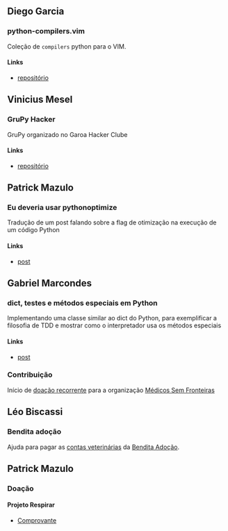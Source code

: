 ## Diego Garcia
### python-compilers.vim
Coleção de `compilers` python para o VIM.
#### Links
* [repositório](https://github.com/drgarcia1986/python-compilers.vim)

## Vinicius Mesel
### GruPy Hacker
GruPy organizado no Garoa Hacker Clube
#### Links
* [repositório](https://github.com/grupy-sp/encontros/blob/master/2016/2016-07-garoa.md)


## Patrick Mazulo
### Eu deveria usar pythonoptimize
Tradução de um post falando sobre a flag de otimização na execução de um código Python
#### Links
* [post](http://blog.dunderlabs.com/eu-deveria-usar-pythonoptimize.html)


## Gabriel Marcondes
### dict, testes e métodos especiais em Python
Implementando uma classe similar ao dict do Python, para exemplificar a filosofia de TDD e mostrar como o interpretador usa os métodos especiais
#### Links
* [post](http://ggmarcondes.com/assets/posts/20160720.html)
### Contribuição
Início de [doação recorrente](https://s3-sa-east-1.amazonaws.com/tralha/2016-08-15.png) para a organização [Médicos Sem Fronteiras](http://www.msf.org.br/)

## Léo Biscassi
### Bendita adoção
Ajuda para pagar as [contas veterinárias](https://www.vakinha.com.br/vaquinha/ajuda-para-pagar-as-contas-veterinarias-da-bendita-adocao) da [Bendita Adoção](https://www.facebook.com/benditaadocao/).


## Patrick Mazulo
### Doação
#### Projeto Respirar
* [Comprovante](http://i.imgur.com/PlipklI.jpg)
